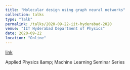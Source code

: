 ```yaml
---
title: "Molecular design using graph neural networks"
collection: talks
type: "Talk"
permalink: /talks/2020-09-22-iit-hyderabad-2020
venue: "IIT Hyderabad Department of Physics"
date: 2020-09-22
location: "Online"
---
```


[link](http://physics.iith.ac.in/APML/doc/Rocio_Physics_talk.pdf)

Applied Physics \&amp; Machine Learning Seminar Series
